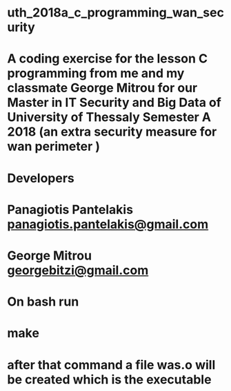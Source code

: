 # uth_2018a_c_programming_wan_security
# A coding exercise for the lesson C programming from me and my classmate George Mitrou for our Master in IT Security and Big Data of University of Thessaly Semester A 2018  (an extra security measure for wan perimeter ) 
# Developers
# Panagiotis Pantelakis panagiotis.pantelakis@gmail.com
# George Mitrou georgebitzi@gmail.com
# On bash run
# make
# after that command a file was.o will be created which is the executable
